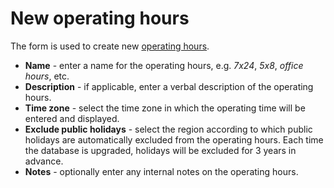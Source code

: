# New operating hours
   
The form is used to create new [operating hours](../../../../../alvao-service-desk/implementation/services/operating-hours).
   
- **Name** - enter a name for the operating hours, e.g. *7x24*, *5x8*, *office hours*, etc.
- **Description** - if applicable, enter a verbal description of the operating hours.
- **Time zone** - select the time zone in which the operating time will be entered and displayed.
- **Exclude public holidays** - select the region according to which public holidays are automatically excluded from the operating hours. Each time the database is upgraded, holidays will be excluded for 3 years in advance.
- **Notes** - optionally enter any internal notes on the operating hours.
